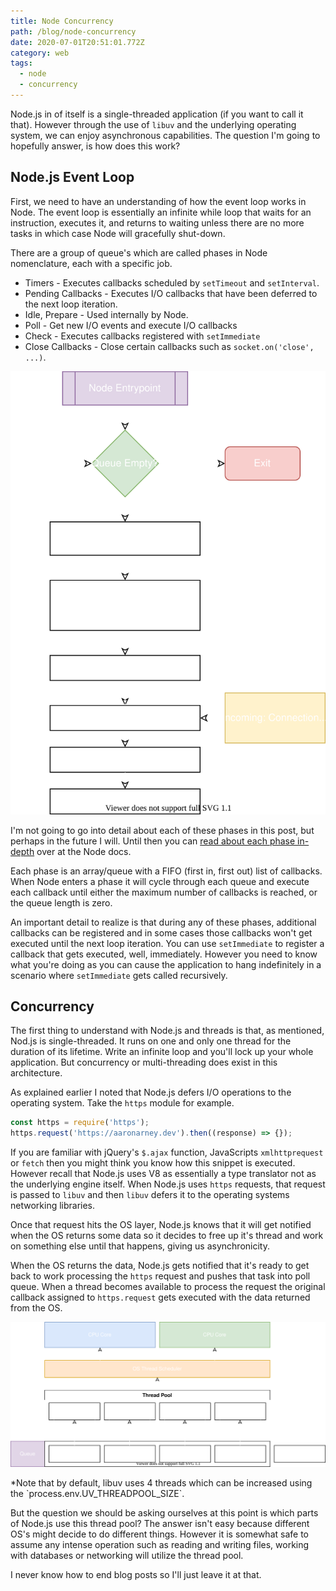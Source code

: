 ```yaml
---
title: Node Concurrency
path: /blog/node-concurrency
date: 2020-07-01T20:51:01.772Z
category: web
tags:
  - node
  - concurrency
---
```

Node.js in of itself is a single-threaded application (if you want to call it that). However through the use of `libuv` and the underlying operating system, we can enjoy asynchronous capabilities. The question I'm going to hopefully answer, is how does this work?

## Node.js Event Loop

First, we need to have an understanding of how the event loop works in Node. The event loop is essentially an infinite while loop that waits for an instruction, executes it, and returns to waiting unless there are no more tasks in which case Node will gracefully shut-down.

There are a group of queue's which are called phases in Node nomenclature, each with a specific job.

* Timers - Executes callbacks scheduled by `setTimeout` and `setInterval`.
* Pending Callbacks - Executes I/O callbacks that have been deferred to the next loop iteration.
* Idle, Prepare - Used internally by Node.
* Poll - Get new I/O events and execute I/O callbacks
* Check - Executes callbacks registered with `setImmediate`
* Close Callbacks - Close certain callbacks such as `socket.on('close', ...)`.

![Diagram visualizing the Node JS event loop](uploads/event-loop.svg)

I'm not going to go into detail about each of these phases in this post, but perhaps in the future I will. Until then you can [read about each phase in-depth](https://nodejs.org/en/docs/guides/event-loop-timers-and-nexttick/#phases-in-detail) over at the Node docs.

Each phase is an array/queue with a FIFO (first in, first out) list of callbacks. When Node enters a phase it will cycle through each queue and execute each callback until either the maximum number of callbacks is reached, or the queue length is zero.

An important detail to realize is that during any of these phases, additional callbacks can be registered and in some cases those callbacks won't get executed until the next loop iteration. You can use `setImmediate` to register a callback that gets executed, well, immediately. However you need to know what you're doing as you can cause the application to hang indefinitely in a scenario where `setImmediate` gets called recursively.

## Concurrency

The first thing to understand with Node.js and threads is that, as mentioned, Nod.js is single-threaded. It runs on one and only one thread for the duration of its lifetime. Write an infinite loop and you'll lock up your whole application. But concurrency or multi-threading does exist in this architecture.

As explained earlier I noted that Node.js defers I/O operations to the operating system. Take the `https` module for example.

```javascript
const https = require('https');
https.request('https://aaronarney.dev').then((response) => {});
```

If you are familiar with jQuery's `$.ajax` function, JavaScripts `xmlhttprequest` or `fetch` then you might think you know how this snippet is executed. However recall that Node.js uses V8 as essentially a type translator not as the underlying engine itself. When Node.js uses `https` requests, that request is passed to `libuv` and then `libuv` defers it to the operating systems networking libraries. 

Once that request hits the OS layer, Node.js knows that it will get notified when the OS returns some data so it decides to free up it's thread and work on something else until that happens, giving us asynchronicity. 

When the OS returns the data, Node.js gets notified that it's ready to get back to work processing the `https` request and pushes that task into poll queue. When a thread becomes available to process the request the original callback assigned to `https.request` gets executed with the data returned from the OS.

![Diagram demonstrating how tasks are routed through the thread pool, into the O.S thread scheduler and finally to the CPU](uploads/thread-queue.svg)

\*Note that by default, libuv uses 4 threads which can be increased using the \`process.env.UV_THREADPOOL_SIZE\`.

But the question we should be asking ourselves at this point is which parts of Node.js use this thread pool? The answer isn't easy because different OS's might decide to do different things. However it is somewhat safe to assume any intense operation such as reading and writing files, working with databases or networking will utilize the thread pool.

I never know how to end blog posts so I'll just leave it at that.